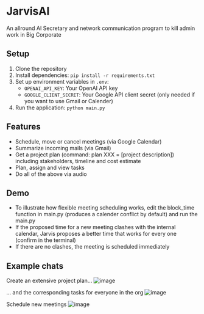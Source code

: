# JarvisAI

An allround AI Secretary and network communication program to kill admin work in Big Corporate

## Setup

1. Clone the repository
2. Install dependencies: `pip install -r requirements.txt`
3. Set up environment variables in `.env`:
   - `OPENAI_API_KEY`: Your OpenAI API key
   - `GOOGLE_CLIENT_SECRET`: Your Google API client secret (only needed if you want to use Gmail or Calender)
4. Run the application: `python main.py`


## Features
- Schedule, move or cancel meetings (via Google Calendar)
- Summarize incoming mails (via Gmail)
- Get a project plan (command: plan XXX = [project description]) including stakeholders, timeline and cost estimate
- Plan, assign and view tasks 
- Do all of the above via audio

## Demo
- To illustrate how flexible meeting scheduling works, edit the block_time function in main.py (produces a calender conflict by default) and run the main.py
- If the proposed time for a new meeting clashes with the internal calendar, Jarvis proposes a better time that works for every one (confirm in the terminal)
- If there are no clashes, the meeting is scheduled immediately

## Example chats
Create an extensive project plan...
![image](https://github.com/user-attachments/assets/b53e35e8-7534-4f91-929b-a193b1318a90)

... and the corresponding tasks for everyone in the org
![image](https://github.com/user-attachments/assets/d1ce0fd8-18d6-4248-a853-608daecdac83)


Schedule new meetings
![image](https://github.com/user-attachments/assets/ab3a1b7a-4e9e-447e-9b54-b6046e4dfa12)

